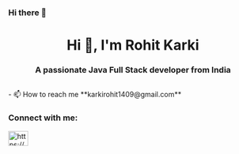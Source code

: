 ### Hi there 👋

<h1 align="center">Hi 👋, I'm Rohit Karki</h1>
<h3 align="center">A passionate Java Full Stack developer from India</h3>
<p align="left"> <img src="" alt="" /> </p>
- 📫 How to reach me **karkirohit1409@gmail.com**
<h3 align="left">Connect with me:</h3>
<p align="left">
<a href="https://www.linkedin.com/in/rohit-karki/" target="blank"><img align="center" src="https://raw.githubusercontent.com/rahuldkjain/github-profile-readme-generator/master/src/images/icons/Social/linked-in-alt.svg" alt="https://www.linkedin.com/in/rohit-karki/" height="30" width="40" /></a>
</p>
